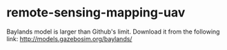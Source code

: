# remote-sensing-mapping-uav

Baylands model is larger than Github's limit. Download it from the following link: http://models.gazebosim.org/baylands/